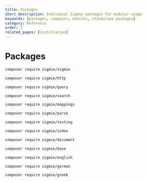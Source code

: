 ```yaml
---
title: Packages
short_description: Individual Sigmie packages for modular usage
keywords: [packages, composer, modules, standalone packages]
category: Reference
order: 2
related_pages: [installation]
---
```


# Packages

```bash
composer require sigmie/sigmie
```

```bash
composer require sigmie/http
```

```bash
composer require sigmie/query
```

```bash
composer require sigmie/search
```

```bash
composer require sigmie/mappings
```

```bash
composer require sigmie/parse
```

```bash
composer require sigmie/testing
```

```bash
composer require sigmie/index
```

```bash
composer require sigmie/document
```

```bash
composer require sigmie/base
```

```bash
composer require sigmie/english
```

```bash
composer require sigmie/german
```

```bash
composer require sigmie/greek
```
